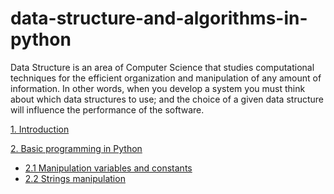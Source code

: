 # data-structure-and-algorithms-in-python

Data Structure is an area of Computer Science that studies computational techniques for the efficient organization and manipulation of any amount of information. In other words, when you develop a system you must think about which data structures to use; and the choice of a given data structure will influence the performance of the software.

[1. Introduction](./1_section-introduction/resources/Estrutura%2Bde%2BDados%2Be%2BAlgoritmos%2Bcom%2BPython/Estrutura%20de%20Dados%20e%20Algoritmos%20com%20Python/)

[2. Basic programming in Python](./2_section-basic-programming-in-python/)

- [2.1 Manipulation variables and constants](./2_section-basic-programming-in-python/2_1-manipulation_variables_and_contants/)
- [2.2 Strings manipulation](./2_section-basic-programming-in-python/2_2-strings_manipulation/)

